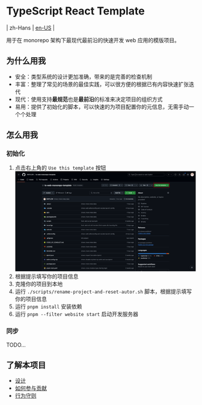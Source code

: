 # TypeScript React Template

| zh-Hans | [en-US](.about/en-US/README.md) |

用于在 monorepo 架构下最现代最前沿的快速开发 web 应用的模版项目。

## 为什么用我

- 安全：类型系统的设计更加准确，带来的是完善的检查机制
- 丰富：整理了常见的场景的最佳实践，可以很方便的根据已有内容快速扩张迭代
- 现代：使用支持**最规范**也是**最前沿**的标准来决定项目的组织方式
- 易用：提供了初始化的脚本，可以快速的为项目配置你的元信息，无需手动一个个处理

## 怎么用我

### 初始化

1. 点击右上角的 `Use this template` 按钮
![use-this-template.png](.about/use-this-template.png)
2. 根据提示填写你的项目信息
3. 克隆你的项目到本地
4. 运行 `./scripts/rename-project-and-reset-autor.sh` 脚本，根据提示填写你的项目信息
5. 运行 `pnpm install` 安装依赖
6. 运行 `pnpm --filter website start` 启动开发服务器

### 同步

TODO...

## 了解本项目

- [设计](.about/DESIGN.md)
- [如何参与贡献](.about/CONTRIBUTING.md)
- [行为守则](./CODE_OF_CONDUCT.md)
